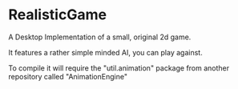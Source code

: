 # RealisticGame

A Desktop Implementation of a small, original 2d game.

It features a rather simple minded AI, you can play against.

To compile it will require the "util.animation" package from another repository called "AnimationEngine"